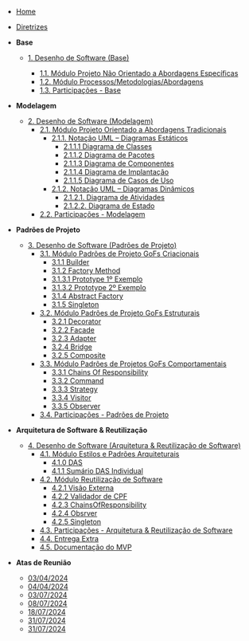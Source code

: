 <!-- docs/_sidebar.md -->

- [Home]()
- [Diretrizes](/Diretrizes/Diretrizes.md)

- **Base**
  - [1. Desenho de Software (Base)](/Base/1.Base.md)

    - [1.1. Módulo Projeto Não Orientado a Abordagens Específicas](/Base/1.1.AbordagemNaoEspecifica.md)
    - [1.2. Módulo Processos/Metodologias/Abordagens](/Base/1.2.ProcessosMetodologiasAbordagens.md)
    - [1.3. Participações - Base](/Base/1.3.ParticipacoesBase.md)

- **Modelagem**
  - [2. Desenho de Software (Modelagem)](/Modelagem/2.Modelagem.md)
    - [2.1. Módulo Projeto Orientado a Abordagens Tradicionais](/Modelagem/2.1.ModelagemTradicional.md)
      - [2.1.1. Notação UML – Diagramas Estáticos](/Modelagem/2.1.1.UMLEstaticos.md)
        - [2.1.1.1 Diagrama de Classes](/Modelagem/2.1.1.1DiagramadeClasses.md)
        - [2.1.1.2 Diagrama de Pacotes](/Modelagem/2.1.1.2DiagramadePacotes.md)
        - [2.1.1.3 Diagrama de Componentes](/Modelagem/2.1.1.3DiagramadeComponentes.md)
        - [2.1.1.4 Diagrama de Implantação](/Modelagem/2.1.1.4.DiagramadeImplantacao.md)
        - [2.1.1.5 Diagrama de Casos de Uso](/Modelagem/2.1.1.5.DiagramaCasosDeUso.md)
      - [2.1.2. Notação UML – Diagramas Dinâmicos](/Modelagem/2.1.2.UMLDinamicos.md)
        - [2.1.2.1. Diagrama de Atividades](/Modelagem/2.1.2.1.Diagramadeatividades.md)
        - [2.1.2.2. Diagrama de Estado](/Modelagem/2.1.2.2.DiagramaDeEstados.md)
    - [2.2. Participações - Modelagem](/Modelagem/2.2.ParticipacoesModelagem.md)

- **Padrões de Projeto**
  - [3. Desenho de Software (Padrões de Projeto)](/PadroesDeProjeto/3.PadroesDeProjeto.md)
    - [3.1. Módulo Padrões de Projeto GoFs Criacionais](/PadroesDeProjeto/GoF's/Criacionais/3.1.GoFsCriacionais.md)
      - [3.1.1 Builder](/PadroesDeProjeto/GoF's/Criacionais/3.1.1.Builder.md)
      - [3.1.2 Factory Method](/PadroesDeProjeto/GoF's/Criacionais/3.1.2.factoryMethod.md)
      - [3.1.3.1 Prototype 1º Exemplo](/PadroesDeProjeto/GoF's/Criacionais/3.1.3.1.Prototype1.md)
      - [3.1.3.2 Prototype 2º Exemplo](/PadroesDeProjeto/GoF's/Criacionais/3.1.3.2.Prototype2.md)
      - [3.1.4 Abstract Factory](/PadroesDeProjeto/GoF's/Criacionais/3.1.4.AbstractFactory.md)
      - [3.1.5 Singleton](/PadroesDeProjeto/GoF's/Criacionais/3.1.5.Singleton.md)
    - [3.2. Módulo Padrões de Projeto GoFs Estruturais](/PadroesDeProjeto/GoF's/Estruturais/3.2.GoFsEstruturais.md)
      - [3.2.1 Decorator](/PadroesDeProjeto/GoF's/Estruturais/3.2.1.Decorator.md)
      - [3.2.2 Facade](/PadroesDeProjeto/GoF's/Estruturais/3.2.2.Facade.md)
      - [3.2.3 Adapter](/PadroesDeProjeto/GoF's/Estruturais/3.2.3.Adapter.md)
      - [3.2.4 Bridge](/PadroesDeProjeto/GoF's/Estruturais/3.2.4.Bridge.md)
      - [3.2.5 Composite](/PadroesDeProjeto/GoF's/Estruturais/3.2.5.Composite.md)
    - [3.3. Módulo Padrões de Projetos GoFs Comportamentais](/PadroesDeProjeto/GoF's/Comportamentais/3.3.GoFsComportamentais.md)
      - [3.3.1 Chains Of Responsibility](/PadroesDeProjeto/GoF's/Comportamentais/3.3.1.ChainsOfResponsibility.md)
      - [3.3.2 Command](/PadroesDeProjeto/GoF's/Comportamentais/3.3.2.Command.md)
      - [3.3.3 Strategy](/PadroesDeProjeto/GoF's/Comportamentais/3.3.3.Strategy.md)
      - [3.3.4 Visitor](/PadroesDeProjeto/GoF's/Comportamentais/3.3.4.Visitor.md)
      - [3.3.5 Observer](/PadroesDeProjeto/GoF's/Comportamentais/3.3.5.Observer.md)
    - [3.4. Participações - Padrões de Projeto](/PadroesDeProjeto/3.4.ParticipacoesPadroes.md)

- **Arquitetura de Software & Reutilização**
  - [4. Desenho de Software (Arquitetura & Reutilização de Software)](/ArquiteturaReutilizacao/4.ArquiteturaReutilizacao.md)
    - [4.1. Módulo Estilos e Padrões Arquiteturais](/ArquiteturaReutilizacao/4.1.PadroesArquiteturais.md)
      - [4.1.0 DAS](/ArquiteturaReutilizacao/4.1.0.DAS.md)
      - [4.1.1 Sumário DAS Individual](/ArquiteturaReutilizacao/4.1.1.sumario.md)
    - [4.2. Módulo Reutilização de Software](/ArquiteturaReutilizacao/4.2.ReutilizacaoDeSoftware.md)
      - [4.2.1 Visão Externa](/ArquiteturaReutilizacao/4.2.1.VisaoExterna.md)
      - [4.2.2 Validador de CPF](/ArquiteturaReutilizacao/4.2.2.CPFValidator.md)
      - [4.2.3 ChainsOfResponsibility](/ArquiteturaReutilizacao/4.2.3.ChainsOfResponsibility.md)
      - [4.2.4 Obsrver](/ArquiteturaReutilizacao/4.2.4.Observer.md)
      - [4.2.5 Singleton](/ArquiteturaReutilizacao/4.2.5.Singleton.md)
    - [4.3. Participações - Arquitetura & Reutilização de Software](/ArquiteturaReutilizacao/4.3.ParticipacoesArqReutilizacao.md)
    - [4.4. Entrega Extra](/ArquiteturaReutilizacao/4.4.EntregaExtra.md)
    - [4.5. Documentação do MVP](/ArquiteturaReutilizacao/4.5.DescricaoMVP.md)

- **Atas de Reunião**
  - [03/04/2024](/Atas/03_04_2024.md)
  - [04/04/2024](/Atas/04_04_2024.md)
  - [03/07/2024](/Atas/03_07_2024.md) 
  - [08/07/2024](/Atas/08_07_2024.md) 
  - [18/07/2024](/Atas/18_07_2024.md) 
  - [31/07/2024](/Atas/31_07_2024.md) 
  - [31/07/2024](/Atas/08_08_2024.md)
